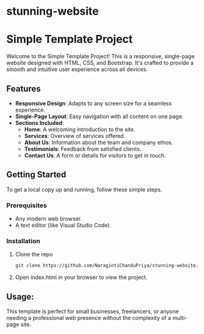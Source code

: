 # stunning-website
# Simple Template Project

Welcome to the Simple Template Project! This is a responsive, single-page website designed with HTML, CSS, and Bootstrap. It's crafted to provide a smooth and intuitive user experience across all devices.

## Features

- **Responsive Design**: Adapts to any screen size for a seamless experience.
- **Single-Page Layout**: Easy navigation with all content on one page.
- **Sections Included**:
  - **Home**: A welcoming introduction to the site.
  - **Services**: Overview of services offered.
  - **About Us**: Information about the team and company ethos.
  - **Testimonials**: Feedback from satisfied clients.
  - **Contact Us**: A form or details for visitors to get in touch.

## Getting Started

To get a local copy up and running, follow these simple steps.

### Prerequisites

- Any modern web browser.
- A text editor (like Visual Studio Code).

### Installation

1. Clone the repo
   ```sh
   git clone https://github.com/NaragintiChanduPriya/stunning-website.git
2. Open index.html in your browser to view the project.


Usage:
------
This template is perfect for small businesses, freelancers, or anyone needing a professional web presence without the complexity of a multi-page site.
